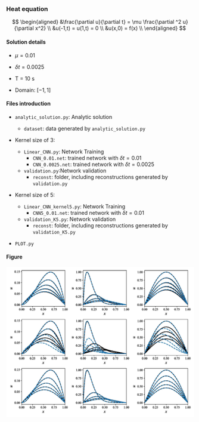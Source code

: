### Heat equation

$$
\begin{aligned}
    &\frac{\partial u}{\partial t} = \mu \frac{\partial ^2 u}{\partial x^2}   \\
    &u(-1,t) = u(1,t) = 0 \\
    &u(x,0) = f(x)       \\
\end{aligned}
$$

#### Solution details

* $\mu=0.01$

* $\delta t=0.0025$
* T = 10 s

* Domain: $[-1,1]$

#### Files introduction

* `analytic_solution.py`: Analytic solution
  * `dataset`: data generated by `analytic_solution.py`

* Kernel size of 3:

  * `Linear_CNN.py`: Network Training
    * `CNN_0.01.net`: trained network with $\delta t=0.01$
    * `CNN_0.0025.net`: trained network with $\delta t=0.0025$
  * `validation.py`:Network validation
    * `reconst`:  folder, including reconstructions generated by `validation.py`

* Kernel size of 5:
  * `Linear_CNN_kernel5.py`: Network Training
    * `CNN5_0.01.net`: trained network with $\delta t=0.01$
  * `validation_K5.py`: Network validation
    * `reconst`: folder, including reconstructions generated by `validation_K5.py`
  
* `PLOT.py`

#### Figure

![1d_heat](1d_heat.jpg)
